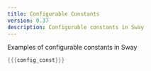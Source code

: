 ```yaml
---
title: Configurable Constants
version: 0.37
description: Configurable constants in Sway
---
```


Examples of configurable constants in Sway

```rust
{{{config_const}}}
```
